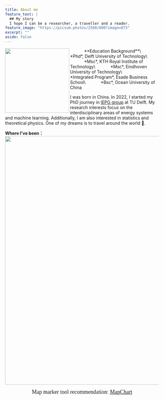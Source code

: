```yaml
---
title: About me
feature_text: |
  ## My story
  I hope I can be a researcher, a traveller and a reader.
feature_image: "https://picsum.photos/2560/600?image=873"
excerpt: ""
aside: false
---
```


<img src="https://media-exp1.licdn.com/dms/image/D4D03AQE7uX2AJwOgWw/profile-displayphoto-shrink_800_800/0/1643229835687?e=1675900800&v=beta&t=c_GLHH0bS1t09uGHaIF1Gcr-HAGQvMA04DijBqRHdKE" width="210" align="left"/>
&emsp;&emsp;&emsp; **Education Background**\
&emsp;&emsp;&emsp; *Phd*, Delft University of Technology\
&emsp;&emsp;&emsp; *Msc*, KTH Royal Institute of Technology\
&emsp;&emsp;&emsp; *Msc*, Eindhoven University of Technology\
&emsp;&emsp;&emsp; *Integrated Program*, Esade Business School\
&emsp;&emsp;&emsp; *Bsc*, Ocean University of China

I was born in China. In 2022, I started my PhD journey in <a href="https://www.tudelft.nl/ewi/over-de-faculteit/afdelingen/electrical-sustainable-energy/intelligent-electrical-power-grids-iepg-group">IEPG group</a> at TU Delft. My research interests focus on the interdisciplinary areas of energy systems and machine learning. Additionally, I am also interested in statistics and theoretical physics. 
One of my dreams is to travel around the world :flight_departure:.

**Where I've been：**\
<img src="https://scontent-ams2-1.xx.fbcdn.net/v/t39.30808-6/318478292_1298026027705258_8509271587284893906_n.jpg?_nc_cat=104&ccb=1-7&_nc_sid=730e14&_nc_ohc=oKQXG6_uSlgAX-e9Wm9&_nc_ht=scontent-ams2-1.xx&oh=00_AfCj6_OB5HKuXrbLoQeIoJmgce3CIOUYROy7W5_4QuwcAA&oe=6394B674" width="810" align="center"/> 
<center><font face="黑体" size=4>Map marker tool recommendation: <a href="https://www.mapchart.net/index.html">MapChart</a> </font></center>
